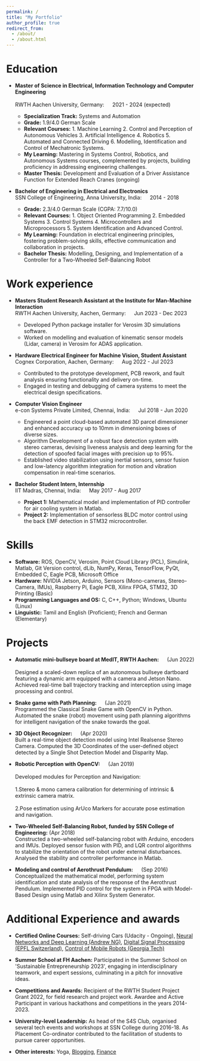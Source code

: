 ```yaml
---
permalink: /
title: "My Portfolio"
author_profile: true
redirect_from: 
  - /about/
  - /about.html
---
```



Education
======
* **Master of Science in Electrical, Information Technology and Computer Engineering** <br>			
RWTH Aachen University, Germany: &emsp; 2021 - 2024 (expected) 
  * **Specialization Track:** Systems and Automation 
  * **Grade:** 1.9/4.0 German Scale
  * **Relevant Courses:** 1. Machine Learning 2. Control and Perception of Autonomous Vehicles 3. Artificial Intelligence 4. Robotics 5. Automated and Connected Driving 6. Modelling, Identification and Control of Mechatronic Systems.
  * **My Learning:** Mastering in Systems Control, Robotics, and Autonomous Systems courses, complemented by projects, building proficiency in addressing engineering challenges.
  * **Master Thesis:** Development and Evaluation of a Driver Assistance Function for Extended Reach Cranes (ongoing)


* **Bachelor of Engineering in Electrical and Electronics** <br>
SSN College of Engineering, Anna University, India: &emsp; 2014 - 2018
  * **Grade:** 2.3/4.0 German Scale (CGPA: 7.7/10.0)  
  * **Relevant Courses:** 1. Object Oriented Programming 2. Embedded Systems 3. Control Systems 4. Microcontrollers and Microprocessors 5. System Identification and Advanced Control.
  * **My Learning:** Foundation in electrical engineering principles, fostering problem-solving skills, effective communication and collaboration in projects. 
  * **Bachelor Thesis:** Modelling, Designing, and Implementation of a Controller for a Two-Wheeled Self-Balancing Robot


Work experience
======
* **Masters Student Research Assistant at the Institute for Man-Machine Interaction**  <br>
RWTH Aachen University, Aachen, Germany: &emsp; Jun 2023 - Dec 2023
  * Developed Python package installer for Verosim 3D simulations software. 
  * Worked on modelling and evaluation of kinematic sensor models (Lidar, camera) in Verosim for ADAS application. 

* **Hardware Electrical Engineer for Machine Vision, Student Assistant** <br>
Cognex Corporation, Aachen, Germany: &emsp; Aug 2022 - Jul 2023
  * Contributed to the prototype development, PCB rework, and fault analysis ensuring functionality and delivery on-time. 
  * Engaged in testing and debugging of camera systems to meet the electrical design specifications.  

* **Computer Vision Engineer** <br>
e-con Systems Private Limited, Chennai, India: &emsp; Jul 2018 - Jun 2020
  * Engineered a point cloud-based automated 3D parcel dimensioner and enhanced accuracy up to 10mm in dimensioning boxes of diverse sizes. 
  * Algorithm Development of a robust face detection system with stereo cameras, devising liveness analysis and deep learning for the detection of spoofed facial images with precision up to 95%.
  * Established video stabilization using inertial sensors, sensor fusion and low-latency algorithm integration for motion and vibration compensation in real-time scenarios.

* **Bachelor Student Intern, Internship** <br>
IIT Madras, Chennai, India: &emsp; May 2017 - Aug 2017
  * **Project 1:** Mathematical model and implementation of PID controller for air cooling system in Matlab.
  * **Project 2:** Implementation of sensorless BLDC motor control using the back EMF detection in STM32 microcontroller.


Skills
======
* **Software:** ROS, OpenCV, Verosim, Point Cloud Library (PCL), Simulink, Matlab, Git Version control, dLib, NumPy, Keras, TensorFlow, PyQt, Embedded C, Eagle PCB, Microsoft Office 
* **Hardware:** NVIDIA Jetson, Arduino, Sensors (Mono-cameras, Stereo-Camera, IMUs), Raspberry Pi, Eagle PCB, Xilinx FPGA, STM32, 3D Printing (Basic)
* **Programming Languages and OS:** C, C++, Python; Windows, Ubuntu (Linux) 
* **Linguistic:** Tamil and English (Proficient); French and German (Elementary)


Projects
======
* **Automatic mini-bullseye board at MedIT, RWTH Aachen:**  &emsp; (Jun 2022) <br>		
Designed a scaled-down replica of an autonomous bullseye dartboard featuring a dynamic arm equipped with a camera and Jetson Nano. Achieved real-time ball trajectory tracking and interception using image processing and control. 

* **Snake game with Path Planning:** &emsp; (Jan 2021)  <br>
Programmed the Classical Snake Game with OpenCV in Python. Automated the snake (robot) movement using path planning algorithms for intelligent navigation of the snake towards the goal. 

* **3D Object Recognizer:** &emsp; (Apr 2020)	<br>
Built a real-time object detection model using Intel Realsense Stereo Camera. Computed the 3D Coordinates of the user-defined object detected by a Single Shot Detection Model and Disparity Map. 

* **Robotic Perception with OpenCV:** &emsp; (Jan 2019)  <br>		
Developed modules for Perception and Navigation:  <br>	
1.Stereo & mono camera calibration for determining of intrinsic & extrinsic camera matrix.  <br>	
2.Pose estimation using ArUco Markers for accurate pose estimation and navigation. 

* **Two-Wheeled Self-Balancing Robot, funded by SSN College of Engineering:** (Apr 2018) 	  
Constructed a two-wheeled self-balancing robot with Arduino, encoders and IMUs. Deployed sensor fusion with PID, and LQR control algorithms to stabilize the orientation of the robot under external disturbances. Analysed the stability and controller performance in Matlab.  
        
* **Modeling and control of Aerothrust Pendulum:** &emsp; (Sep 2016)	 <br>
Conceptualized the mathematical model, performing system identification and state analysis of the response of the Aerothrust Pendulum. Implemented PID control for the system in FPGA with Model-Based Design using Matlab and Xilinx System Generator. 


Additional Experience and awards
======
* **Certified Online Courses:** 
Self-driving Cars (Udacity - Ongoing), [Neural Networks and Deep Learning (Andrew NG)](https://coursera.org/share/6e5bec4dbd06f50c6737aff6352f984d), [Digital Signal Processing (EPFL Switzerland)](https://coursera.org/share/6f9ad0b6748c72ff2d489248b41fa262), [Control of Mobile Robots (Georgia Tech)](https://coursera.org/share/f1f35dd21584ba6132aa2340784c4b6b) 

* **Summer School at FH Aachen:**
Participated in the Summer School on 'Sustainable Entrepreneurship 2023', engaging in interdisciplinary teamwork, and expert sessions, culminating in a pitch for innovative ideas.

* **Competitions and Awards:**
Recipient of the RWTH Student Project Grant 2022, for field research and project work. Awardee and Active Participant in various hackathons and competitions in the years 2014-2023.     

* **University-level Leadership:**
As head of the S4S Club, organised several tech events and workshops at SSN College during 2016-18. As Placement Co-ordinator contributed to the facilitation of students to pursue career opportunities.

* **Other interests:** 
Yoga, [Blogging](https://excerptoflife.wordpress.com/), [Finance](https://www.instagram.com/financememers/) 
  



